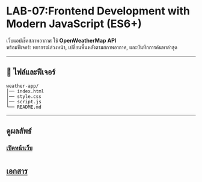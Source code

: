 # LAB-07:Frontend Development with Modern JavaScript (ES6+)

เว็บแอปเช็คสภาพอากาศ ใช้ **OpenWeatherMap API**  
พร้อมฟีเจอร์: พยากรณ์ล่วงหน้า, เปลี่ยนพื้นหลังตามสภาพอากาศ, และบันทึกการค้นหาล่าสุด  

---

## 📂 ไฟล์และฟีเจอร์
    weather-app/
    │── index.html
    │── style.css    
    │── script.js
    └── README.md
    
---
## ดูผลลัพธ์
### [เปิดหน้าเว็บ](https://enchanting-chebakia-19cfe2.netlify.app/)

#
## [เอกสาร](https://docs.google.com/document/d/1CkBsPqXEGCGwgipGnpByEeNlSO5KxhsWF2_sGRFt8fw/edit?usp=sharing)
